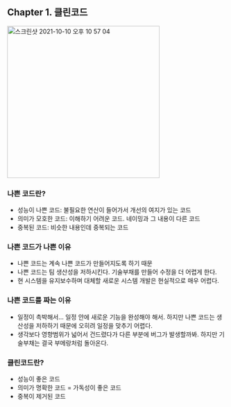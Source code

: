 ## Chapter 1. 클린코드
<img width="351" alt="스크린샷 2021-10-10 오후 10 57 04" src="https://user-images.githubusercontent.com/83348294/136698808-097349bb-9013-42eb-acf1-4d31b02714e6.png">

### 나쁜 코드란?
- 성능이 나쁜 코드: 불필요한 연산이 들어가서 개선의 여지가 있는 코드
- 의미가 모호한 코드: 이해하기 어려운 코드. 네이밍과 그 내용이 다른 코드
- 중복된 코드: 비슷한 내용인데 중복되는 코드

### 나쁜 코드가 나쁜 이유
- 나쁜 코드는 계속 나쁜 코드가 만들어지도록 하기 때문
- 나쁜 코드는 팀 생산성을 저하시킨다. 기술부채를 만들어 수정을 더 어렵게 한다.
- 현 시스템을 유지보수하며 대체할 새로운 시스템 개발은 현실적으로 매우 어렵다.

### 나쁜 코드를 짜는 이유
- 일정이 촉박해서... 일정 안에 새로운 기능을 완성해야 해서. 하지만 나쁜 코드는 생산성을 저하하기 때문에 오히려 일정을 맞추기 어렵다.
- 생각보다 영향범위가 넓어서 건드렸다가 다른 부분에 버그가 발생할까봐. 하지만 기술부채는 결국 부메랑처럼 돌아온다.

### 클린코드란?
- 성능이 좋은 코드
- 의미가 명확한 코드 = 가독성이 좋은 코드
- 중복이 제거된 코드
